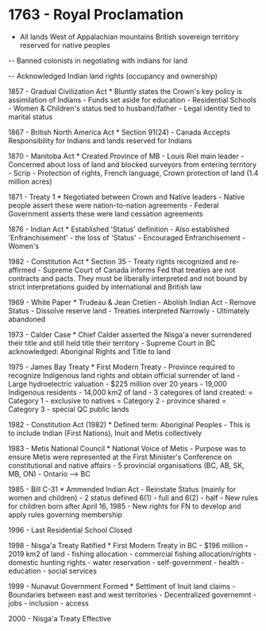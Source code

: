 # 1763 - Royal Proclamation
- All lands West of Appalachian mountains British sovereign territory reserved for native peoples

-- Banned colonists in negotiating with indians for land

-- Acknowledged Indian land rights (occupancy and ownership)

1857 - Gradual Civilization Act
				* Bluntly states the Crown's key policy is assimilation of Indians
				  - Funds set aside for education
				  - Residential Schools
				  - Women & Children's status tied to husband/father
				  - Legal identity tied to marital status

1867 - British North America Act
				* Section 91(24)
				  - Canada Accepts Responsibility for Indians and lands reserved for Indians

1870 - Manitoba Act
				* Created Province of MB
				  - Louis Riel main leader
				  - Concerned about loss of land and blocked surveyors from entering territory
				  - Scrip
				  - Protection of rights, French language, Crown protection of land (1.4 million acres)

1871 - Treaty 1
				* Negotiated between Crown and Native leaders
				  - Native people assert these were nation-to-nation agreements
				  - Federal Government asserts these were land cessation agreements

1876 - Indian Act
				* Established 'Status' definition
				  - Also established 'Enfranchisement' - the loss of 'Status'
				  - Encouraged Enfranchisement
				  - Women's

1982 - Constitution Act
			* Section 35
				- Treaty rights recognized and re-affirmed
				- Supreme Court of Canada informs Fed that treaties are not contracts and pacts.  They must be liberally interpreted and not bound by strict interpretations guided by international and British law

1969 - White Paper
			* Trudeau & Jean Cretien
			  - Abolish Indian Act
			  - Remove Status
			  - Dissolve reserve land
			  - Treaties interpreted Narrowly
			  - Ultimately abandoned

1973 - Calder Case
				* Chief Calder asserted the Nisga'a never surrendered their title and still held title their territory
					- Supreme Court in BC acknowledged:  Aboriginal Rights and Title to land

1975 - James Bay Treaty
				* First Modern Treaty
				  - Province required to recognize Indigenous land rights and obtain official surrender of land
				  - Large hydroelectric valuation
				  - $225 million over 20 years
				  - 19,000 Indigenous residents
				  - 14,000 km2 of land
				  - 3 categores of land created:
				  	= Category 1 - exclusive to natives
				  	= Category 2 - province shared
				  	= Category 3 - special QC public lands

1982 - Constitution Act (1982)
				* Defined term:  Aboriginal Peoples
					- This is to include Indian (First Nations), Inuit and Metis collectively

1983 - Metis National Council
				* National Voice of Metis
				  - Purpose was to ensure Metis were represented at the First Minister's Conference on constitutional and native affairs
				  - 5 provincial organisations (BC, AB, SK, MB, ON) - Ontario --> BC

1985 - Bill C-31
				* Ammended Indian Act
					- Reinstate Status (mainly for women and children)
					- 2 status defined 6(1) - full and 6(2) - half
					- New rules for children born after April 16, 1985
					- New rights for FN to develop and apply rules governing membership

1996 - Last Residential School Closed

1998 - Nisga'a Treaty Ratified
				* First Modern Treaty in BC
				  - $196 million
				  - 2019 km2 of land
				  - fishing allocation
				  - commercial fishing allocation/rights
				  - domestic hunting rights
				  - water reservation
				  - self-government
				  - health
				  - education
				  - social services

1999 - Nunavut Government Formed
				* Settlment of Inuit land claims
					- Boundaries between east and west territories
					- Decentralized governemnt
						- jobs
						- inclusion
						- access

2000 - Nisga'a Treaty Effective










